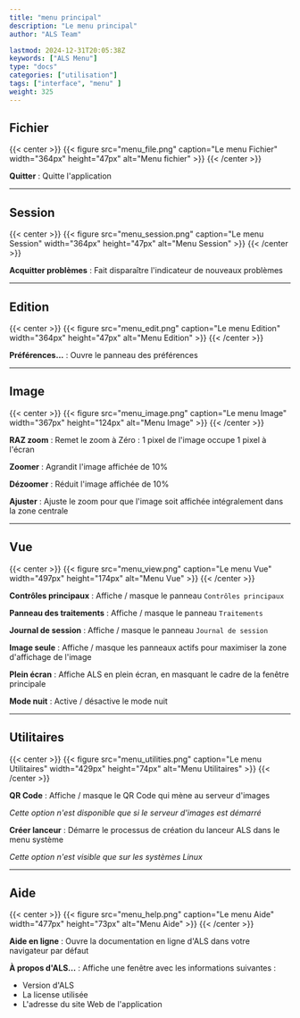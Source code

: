 ```yaml
---
title: "menu principal"
description: "Le menu principal"
author: "ALS Team"

lastmod: 2024-12-31T20:05:38Z
keywords: ["ALS Menu"]
type: "docs"
categories: ["utilisation"]
tags: ["interface", "menu" ]
weight: 325
---
```


## Fichier

{{< center >}}
{{< figure src="menu_file.png" 
    caption="Le menu Fichier" 
    width="364px" 
    height="47px" 
    alt="Menu fichier" >}}
{{< /center >}}

**Quitter**
: Quitte l'application

---

## Session

{{< center >}}
{{< figure src="menu_session.png" 
    caption="Le menu Session" 
    width="364px" 
    height="47px" 
    alt="Menu Session" >}}
{{< /center >}}

**Acquitter problèmes**
: Fait disparaître l'indicateur de nouveaux problèmes

---

## Edition

{{< center >}}
{{< figure src="menu_edit.png" 
    caption="Le menu Edition" 
    width="364px" 
    height="47px" 
    alt="Menu Edition" >}}
{{< /center >}}

**Préférences...**
: Ouvre le panneau des préférences

---

## Image

{{< center >}}
{{< figure src="menu_image.png" 
    caption="Le menu Image" 
    width="367px" 
    height="124px" 
    alt="Menu Image" >}}
{{< /center >}}

**RAZ zoom**
: Remet le zoom à Zéro : 1 pixel de l'image occupe 1 pixel à l'écran

**Zoomer**
: Agrandit l'image affichée de 10%

**Dézoomer**
: Réduit l'image affichée de 10%

**Ajuster**
: Ajuste le zoom pour que l'image soit affichée intégralement dans la zone centrale

---

## Vue

{{< center >}}
{{< figure src="menu_view.png" 
    caption="Le menu Vue" 
    width="497px" 
    height="174px" 
    alt="Menu Vue" >}}
{{< /center >}}

**Contrôles principaux**
: Affiche / masque le panneau `Contrôles principaux`

**Panneau des traitements**
: Affiche / masque le panneau `Traitements`

**Journal de session**
: Affiche / masque le panneau `Journal de session`

**Image seule**
: Affiche / masque les panneaux actifs pour maximiser la zone d'affichage de l'image

**Plein écran**
: Affiche ALS en plein écran, en masquant le cadre de la fenêtre principale

**Mode nuit**
: Active / désactive le mode nuit

---

## Utilitaires

{{< center >}}
{{< figure src="menu_utilities.png" 
    caption="Le menu Utilitaires" 
    width="429px" 
    height="74px" 
    alt="Menu Utilitaires" >}}
{{< /center >}}

**QR Code**
: Affiche / masque le QR Code qui mène au serveur d'images

  _Cette option n'est disponible que si le serveur d'images est démarré_

**Créer lanceur**
: Démarre le processus de création du lanceur ALS dans le menu système

  _Cette option n'est visible que sur les systèmes Linux_

---

## Aide

{{< center >}}
{{< figure src="menu_help.png" 
    caption="Le menu Aide" 
    width="477px" 
    height="73px" 
    alt="Menu Aide" >}}
{{< /center >}}

**Aide en ligne**
: Ouvre la documentation en ligne d'ALS dans votre navigateur par défaut

**À propos d'ALS...**
: Affiche une fenêtre avec les informations suivantes :
  
  - Version d'ALS
  - La license utilisée
  - L'adresse du site Web de l'application
